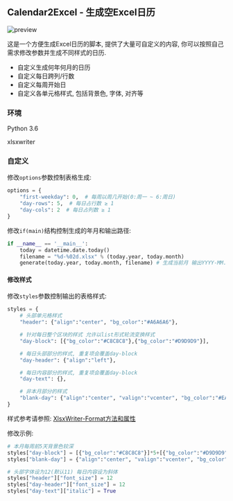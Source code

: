 ## Calendar2Excel - 生成空Excel日历

![preview](https://user-images.githubusercontent.com/12966814/43789296-29b8bf32-9aa2-11e8-89df-a1dc66b03bcb.PNG)

这是一个方便生成Excel日历的脚本, 提供了大量可自定义的内容, 你可以按照自己需求修改参数并生成不同样式的日历.

- 自定义生成何年何月的日历
- 自定义每日跨列/行数
- 自定义每周开始日
- 自定义各单元格样式, 包括背景色, 字体, 对齐等

### 环境

Python 3.6

xlsxwriter

### 自定义

修改`options`参数控制表格生成:

```python
options = {
    "first-weekday": 0,  # 每周以周几开始(0:周一 ~ 6:周日)
    "day-rows": 5,  # 每日占行数 ≥ 1
    "day-cols": 2  # 每日占列数 ≥ 1
}
```

修改`if(main)`结构控制生成的年月和输出路径:

```python
if __name__ == '__main__':
    today = datetime.date.today()
    filename = "%d-%02d.xlsx" % (today.year, today.month)
    generate(today.year, today.month, filename) # 生成当前月 输出YYYY-MM.xlsx

```

#### 修改样式

修改`styles`参数控制输出的表格样式:

```python
styles = {
    # 头部单元格样式
    "header": {"align":"center", "bg_color":"#A6A6A6"},

    # 针对每日整个区块的样式 允许以list形式轮流变换样式
    "day-block": [{"bg_color":"#C8C8C8"},{"bg_color":"#D9D9D9"}],

    # 每日头部部分的样式, 重复项会覆盖day-block
    "day-header": {"align":"left"},   

    # 每日内容部分的样式, 重复项会覆盖day-block
    "day-text": {},

    # 非本月部分的样式
    "blank-day": {"align":"center", "valign":"vcenter", "bg_color":"#EAEAEA"}, 
}
```
样式参考请参照: [XlsxWriter-Format方法和属性](https://xlsxwriter.readthedocs.io/format.html#format-methods-and-format-properties)

修改示例:

```python
# 本月每周前5天背景色较深
styles["day-block"] = [{"bg_color":"#C8C8C8"}]*5+[{"bg_color":"#D9D9D9"}]*2
styles["blank-day"] = {"align":"center", "valign":"vcenter", "bg_color":"#EAEAEA"}
```

```python
# 头部字体设为12(默认11) 每日内容设为斜体
styles["header"]["font_size"] = 12
styles["day-header"]["font_size"] = 12
styles["day-text"]["italic"] = True
```

